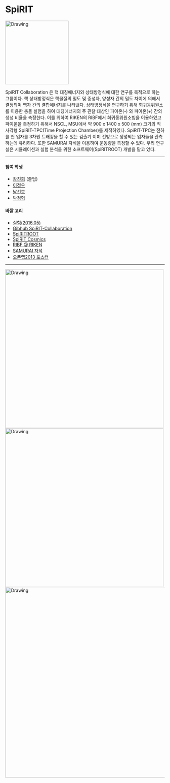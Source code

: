 # SpiRIT

<img src="https://github.com/SpiRIT-Collaboration/SPiRITROOT/wiki/SpiRIT-logo.png" alt="Drawing" style="width: 200px;"/>

SpiRIT Collaboration 은 핵 대칭에너지와 상태방정식에 대한 연구를 목적으로 하는 그룹이다. 핵 상태방정식은 핵물질의 밀도 및 중성자, 양성자 간의 밀도 차이에 의해서 결정되며 핵자 간의 결합에너지를 나타낸다. 상태방정식을 연구하기 위해 희귀동위원소를 이용한 충돌 실험을 하여 대칭에너지의 주 관찰 대상인 파이온(-) 와 파이온(+) 간의 생성 비율을 측정한다. 이를 위하여 RIKEN의 RIBF에서 희귀동위원소빔을 이용하였고 파이온을 측정하기 위해서 NSCL, MSU에서 약 900 x 1400 x 500 (mm) 크기의 직사각형 SpiRIT-TPC(Time Projection Chamber)를 제작하였다. SpiRIT-TPC는 전하를 띈 입자를 3차원 트래킹을 할 수 있는 검출기 이며 전방으로 생성되는 입자들을 관측하는데 유리하다. 또한 SAMURAI 자석을 이용하여 운동량을 측정할 수 있다.  우리 연구실은 시뮬레이션과 실험 분석을 위한 소프트웨어(SpiRITROOT) 개발을 맡고 있다.

---
#### 참여 학생
* [장진희](graduates.md#장진희) (졸업)
* [이정우](students.md#이정우)
* [남선호](students.md#남선호)
* [박정혁](students.md#박정혁)

#### 바깥 고리
* [실험(2016.05)](https://groups.nscl.msu.edu/hira/NP1306_SAMURAI15/1605Sn132/index.htm)
* [Gibhub SpiRIT-Collaboration](https://github.com/SpiRIT-Collaboration)
* [SpiRITROOT](https://github.com/SpiRIT-Collaboration/SpiRITROOT)
* [SpiRIT Cosmics](https://groups.nscl.msu.edu/hira/cosmic/index.html)
* [RIBF @ RIKEN](http://www.nishina.riken.jp/RIBF/)
* [SAMURAI 자석](http://www.nishina.riken.jp/RIBF/SAMURAI/overview.html)
* [오픈랩2013 포스터](materials.md#오픈랩2013_SpiRIT)

---

<img src="https://groups.nscl.msu.edu/hira/NP1306_SAMURAI15/files/3Dimage132Sn.png" alt="Drawing" style="width: 500px;"/>

<img src="https://groups.nscl.msu.edu/hira/NP1306_SAMURAI15/1605Sn132/files/selectedEvents/r2856e00089_top.png" alt="Drawing" style="width: 500px;"/>

<img src="https://groups.nscl.msu.edu/hira/NP1306_SAMURAI15/1605Sn132/files/groupPics/fountain.jpg" alt="Drawing" style="width: 600px;"/>
